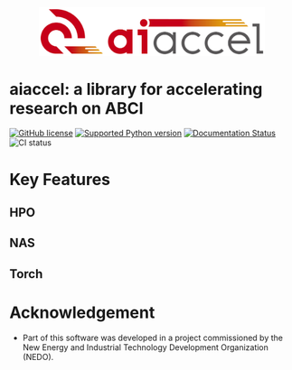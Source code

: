 <div align="center"><img src="https://raw.githubusercontent.com/aistairc/aiaccel/master/docs/image/logo_aiaccel.png" width="400"/></div>

# aiaccel: a library for accelerating research on ABCI
[![GitHub license](https://img.shields.io/github/license/aistairc/aiaccel.svg)](https://github.com/aistairc/aiaccel)
[![Supported Python version](https://img.shields.io/badge/Python-3.8-blue)](https://github.com/aistairc/aiaccel)
[![Documentation Status](https://readthedocs.org/projects/aiaccel/badge/?version=latest)](https://aiaccel.readthedocs.io/en/latest/)
![CI status](https://github.com/aistairc/aiaccel/actions/workflows/actions.yaml/badge.svg)

# Key Features
## HPO

## NAS

## Torch

# Acknowledgement
* Part of this software was developed in a project commissioned by the New Energy and Industrial Technology Development Organization (NEDO).
